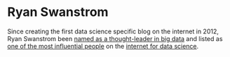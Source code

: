 # Ryan Swanstrom

Since creating the first data science specific blog on the internet in 2012, Ryan Swanstrom been [named as a thought-leader in big data](https://datascience.berkeley.edu/what-is-big-data/) and listed as [one of the most influential people](http://most-influential-data-science-accounts-on.silk.co/) on the [internet for data science](http://www.kdnuggets.com/2013/01/data-science-top-influencers.html).

